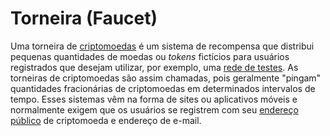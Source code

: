 # Torneira (Faucet)

Uma torneira de [criptomoedas](Criptomoedas.md) é um sistema de recompensa que distribui pequenas quantidades de moedas ou _tokens_ fictícios para usuários registrados que desejam utilizar, por exemplo, uma [rede de testes](Testnet.md). As torneiras de criptomoedas são assim chamadas, pois geralmente "pingam" quantidades fracionárias de criptomoedas em determinados intervalos de tempo. Esses sistemas vêm na forma de sites ou aplicativos móveis e normalmente exigem que os usuários se registrem com seu [endereço público](Chave%20P%C3%BAblica.md) de criptomoeda e endereço de e-mail.
